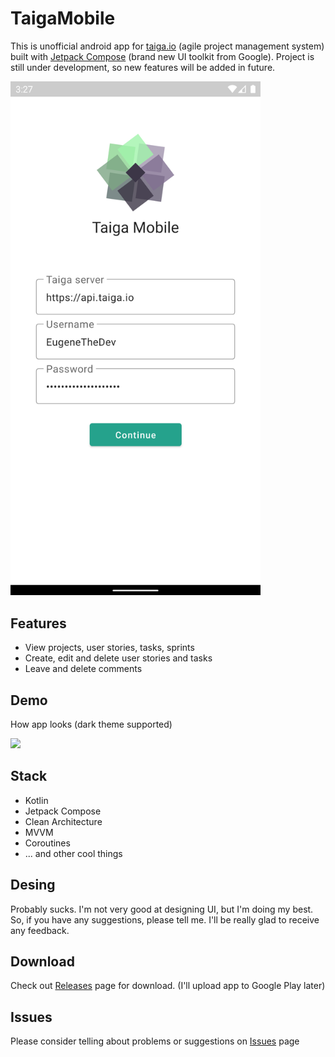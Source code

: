 # TaigaMobile
This is unofficial android app for [taiga.io](https://www.taiga.io/) (agile project management system) built with [Jetpack Compose](https://developer.android.com/jetpack/compose) (brand new UI toolkit from Google). Project is still under development, so new features will be added in future.  
  
<img src="screenshots/login.png" width=400/>

## Features
* View projects, user stories, tasks, sprints
* Create, edit and delete user stories and tasks
* Leave and delete comments

## Demo
How app looks (dark theme supported)  
  
<img src="screenshots/demo.gif" width=400/>

## Stack
* Kotlin
* Jetpack Compose
* Clean Architecture
* MVVM
* Coroutines
* ... and other cool things

## Desing
Probably sucks. I'm not very good at designing UI, but I'm doing my best. So, if you have any suggestions, please tell me. I'll be really glad to receive any feedback.  

## Download
Check out [Releases](https://github.com/EugeneTheDev/TaigaMobile/releases) page for download. (I'll upload app to Google Play later)

## Issues
Please consider telling about problems or suggestions on [Issues](https://github.com/EugeneTheDev/TaigaMobile/issues) page
